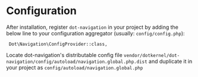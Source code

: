 # Configuration

After installation, register `dot-navigation` in your project by adding the below line to your configuration aggregator (usually: `config/config.php`):

     Dot\Navigation\ConfigProvider::class,
Locate dot-navigation's distributable config file `vendor/dotkernel/dot-navigation/config/autoload/navigation.global.php.dist` and duplicate it in your project as `config/autoload/navigation.global.php`
